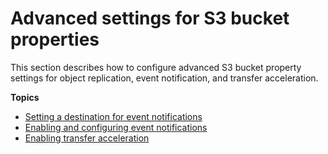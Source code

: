# Advanced settings for S3 bucket properties<a name="setup-advanced-bucket-properties"></a>

This section describes how to configure advanced S3 bucket property settings for object replication, event notification, and transfer acceleration\.

**Topics**
+ [Setting a destination for event notifications](setup-event-notification-destination.md)
+ [Enabling and configuring event notifications](enable-event-notifications.md)
+ [Enabling transfer acceleration](enable-transfer-acceleration.md)